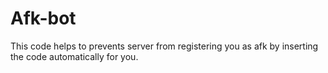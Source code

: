 # Afk-bot
This code helps to prevents server from registering you as afk by inserting the code automatically for you.
